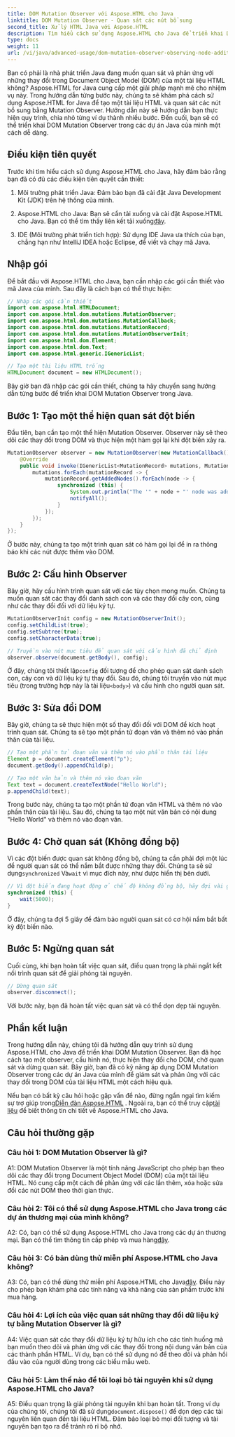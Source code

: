 ```yaml
---
title: DOM Mutation Observer với Aspose.HTML cho Java
linktitle: DOM Mutation Observer - Quan sát các nút bổ sung
second_title: Xử lý HTML Java với Aspose.HTML
description: Tìm hiểu cách sử dụng Aspose.HTML cho Java để triển khai DOM Mutation Observer trong hướng dẫn từng bước này. Theo dõi và phản ứng hiệu quả với các thay đổi DOM.
type: docs
weight: 11
url: /vi/java/advanced-usage/dom-mutation-observer-observing-node-additions/
---
```


Bạn có phải là nhà phát triển Java đang muốn quan sát và phản ứng với những thay đổi trong Document Object Model (DOM) của một tài liệu HTML không? Aspose.HTML for Java cung cấp một giải pháp mạnh mẽ cho nhiệm vụ này. Trong hướng dẫn từng bước này, chúng ta sẽ khám phá cách sử dụng Aspose.HTML for Java để tạo một tài liệu HTML và quan sát các nút bổ sung bằng Mutation Observer. Hướng dẫn này sẽ hướng dẫn bạn thực hiện quy trình, chia nhỏ từng ví dụ thành nhiều bước. Đến cuối, bạn sẽ có thể triển khai DOM Mutation Observer trong các dự án Java của mình một cách dễ dàng.

## Điều kiện tiên quyết

Trước khi tìm hiểu cách sử dụng Aspose.HTML cho Java, hãy đảm bảo rằng bạn đã có đủ các điều kiện tiên quyết cần thiết:

1. Môi trường phát triển Java: Đảm bảo bạn đã cài đặt Java Development Kit (JDK) trên hệ thống của mình.

2.  Aspose.HTML cho Java: Bạn sẽ cần tải xuống và cài đặt Aspose.HTML cho Java. Bạn có thể tìm thấy liên kết tải xuống[đây](https://releases.aspose.com/html/java/).

3. IDE (Môi trường phát triển tích hợp): Sử dụng IDE Java ưa thích của bạn, chẳng hạn như IntelliJ IDEA hoặc Eclipse, để viết và chạy mã Java.

## Nhập gói

Để bắt đầu với Aspose.HTML cho Java, bạn cần nhập các gói cần thiết vào mã Java của mình. Sau đây là cách bạn có thể thực hiện:

```java
// Nhập các gói cần thiết
import com.aspose.html.HTMLDocument;
import com.aspose.html.dom.mutations.MutationObserver;
import com.aspose.html.dom.mutations.MutationCallback;
import com.aspose.html.dom.mutations.MutationRecord;
import com.aspose.html.dom.mutations.MutationObserverInit;
import com.aspose.html.dom.Element;
import com.aspose.html.dom.Text;
import com.aspose.html.generic.IGenericList;

// Tạo một tài liệu HTML trống
HTMLDocument document = new HTMLDocument();
```

Bây giờ bạn đã nhập các gói cần thiết, chúng ta hãy chuyển sang hướng dẫn từng bước để triển khai DOM Mutation Observer trong Java.

## Bước 1: Tạo một thể hiện quan sát đột biến

Đầu tiên, bạn cần tạo một thể hiện Mutation Observer. Observer này sẽ theo dõi các thay đổi trong DOM và thực hiện một hàm gọi lại khi đột biến xảy ra.

```java
MutationObserver observer = new MutationObserver(new MutationCallback() {
    @Override
    public void invoke(IGenericList<MutationRecord> mutations, MutationObserver mutationObserver) {
        mutations.forEach(mutationRecord -> {
            mutationRecord.getAddedNodes().forEach(node -> {
                synchronized (this) {
                    System.out.println("The '" + node + "' node was added to the document.");
                    notifyAll();
                }
            });
        });
    }
});
```

Ở bước này, chúng ta tạo một trình quan sát có hàm gọi lại để in ra thông báo khi các nút được thêm vào DOM.

## Bước 2: Cấu hình Observer

Bây giờ, hãy cấu hình trình quan sát với các tùy chọn mong muốn. Chúng ta muốn quan sát các thay đổi danh sách con và các thay đổi cây con, cũng như các thay đổi đối với dữ liệu ký tự.

```java
MutationObserverInit config = new MutationObserverInit();
config.setChildList(true);
config.setSubtree(true);
config.setCharacterData(true);

// Truyền vào nút mục tiêu để quan sát với cấu hình đã chỉ định
observer.observe(document.getBody(), config);
```

 Ở đây, chúng tôi thiết lập`config` đối tượng để cho phép quan sát danh sách con, cây con và dữ liệu ký tự thay đổi. Sau đó, chúng tôi truyền vào nút mục tiêu (trong trường hợp này là tài liệu`<body>`) và cấu hình cho người quan sát.

## Bước 3: Sửa đổi DOM

Bây giờ, chúng ta sẽ thực hiện một số thay đổi đối với DOM để kích hoạt trình quan sát. Chúng ta sẽ tạo một phần tử đoạn văn và thêm nó vào phần thân của tài liệu.

```java
// Tạo một phần tử đoạn văn và thêm nó vào phần thân tài liệu
Element p = document.createElement("p");
document.getBody().appendChild(p);

// Tạo một văn bản và thêm nó vào đoạn văn
Text text = document.createTextNode("Hello World");
p.appendChild(text);
```

Trong bước này, chúng ta tạo một phần tử đoạn văn HTML và thêm nó vào phần thân của tài liệu. Sau đó, chúng ta tạo một nút văn bản có nội dung "Hello World" và thêm nó vào đoạn văn.

## Bước 4: Chờ quan sát (Không đồng bộ)

Vì các đột biến được quan sát không đồng bộ, chúng ta cần phải đợi một lúc để người quan sát có thể nắm bắt được những thay đổi. Chúng ta sẽ sử dụng`synchronized` Và`wait` vì mục đích này, như được hiển thị bên dưới.

```java
// Vì đột biến đang hoạt động ở chế độ không đồng bộ, hãy đợi vài giây
synchronized (this) {
    wait(5000);
}
```

Ở đây, chúng ta đợi 5 giây để đảm bảo người quan sát có cơ hội nắm bắt bất kỳ đột biến nào.

## Bước 5: Ngừng quan sát

Cuối cùng, khi bạn hoàn tất việc quan sát, điều quan trọng là phải ngắt kết nối trình quan sát để giải phóng tài nguyên.

```java
// Dừng quan sát
observer.disconnect();
```

Với bước này, bạn đã hoàn tất việc quan sát và có thể dọn dẹp tài nguyên.

## Phần kết luận

Trong hướng dẫn này, chúng tôi đã hướng dẫn quy trình sử dụng Aspose.HTML cho Java để triển khai DOM Mutation Observer. Bạn đã học cách tạo một observer, cấu hình nó, thực hiện thay đổi cho DOM, chờ quan sát và dừng quan sát. Bây giờ, bạn đã có kỹ năng áp dụng DOM Mutation Observer trong các dự án Java của mình để giám sát và phản ứng với các thay đổi trong DOM của tài liệu HTML một cách hiệu quả.

Nếu bạn có bất kỳ câu hỏi hoặc gặp vấn đề nào, đừng ngần ngại tìm kiếm sự trợ giúp trong[Diễn đàn Aspose.HTML](https://forum.aspose.com/) . Ngoài ra, bạn có thể truy cập[tài liệu](https://reference.aspose.com/html/java/) để biết thông tin chi tiết về Aspose.HTML cho Java.

## Câu hỏi thường gặp

### Câu hỏi 1: DOM Mutation Observer là gì?

A1: DOM Mutation Observer là một tính năng JavaScript cho phép bạn theo dõi các thay đổi trong Document Object Model (DOM) của một tài liệu HTML. Nó cung cấp một cách để phản ứng với các lần thêm, xóa hoặc sửa đổi các nút DOM theo thời gian thực.

### Câu hỏi 2: Tôi có thể sử dụng Aspose.HTML cho Java trong các dự án thương mại của mình không?

 A2: Có, bạn có thể sử dụng Aspose.HTML cho Java trong các dự án thương mại. Bạn có thể tìm thông tin cấp phép và mua hàng[đây](https://purchase.aspose.com/buy).

### Câu hỏi 3: Có bản dùng thử miễn phí Aspose.HTML cho Java không?

 A3: Có, bạn có thể dùng thử miễn phí Aspose.HTML cho Java[đây](https://releases.aspose.com/). Điều này cho phép bạn khám phá các tính năng và khả năng của sản phẩm trước khi mua hàng.

### Câu hỏi 4: Lợi ích của việc quan sát những thay đổi dữ liệu ký tự bằng Mutation Observer là gì?

A4: Việc quan sát các thay đổi dữ liệu ký tự hữu ích cho các tình huống mà bạn muốn theo dõi và phản ứng với các thay đổi trong nội dung văn bản của các thành phần HTML. Ví dụ, bạn có thể sử dụng nó để theo dõi và phản hồi đầu vào của người dùng trong các biểu mẫu web.

### Câu hỏi 5: Làm thế nào để tôi loại bỏ tài nguyên khi sử dụng Aspose.HTML cho Java?

 A5: Điều quan trọng là giải phóng tài nguyên khi bạn hoàn tất. Trong ví dụ của chúng tôi, chúng tôi đã sử dụng`document.dispose()` để dọn dẹp các tài nguyên liên quan đến tài liệu HTML. Đảm bảo loại bỏ mọi đối tượng và tài nguyên bạn tạo ra để tránh rò rỉ bộ nhớ.